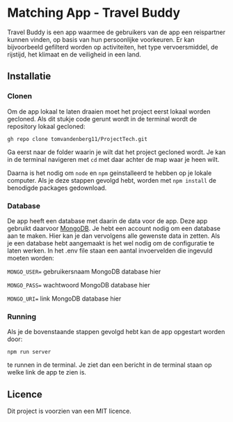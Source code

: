 # Matching App - Travel Buddy

Travel Buddy is een app waarmee de gebruikers van de app een reispartner kunnen vinden, op basis van hun persoonlijke voorkeuren. Er kan bijvoorbeeld gefilterd worden op activiteiten, het type vervoersmiddel, de rijstijd, het klimaat en de veiligheid in een land.

## Installatie
### Clonen
Om de app lokaal te laten draaien moet het project eerst lokaal worden gecloned.
Als dit stukje code gerunt wordt in de terminal wordt de repository lokaal gecloned:

`gh repo clone tomvandenberg11/ProjectTech.git`

Ga eerst naar de folder waarin je wilt dat het project gecloned wordt. Je kan in de terminal navigeren met `cd` met daar achter de map waar je heen wilt.

Daarna is het nodig om `node` en `npm` geinstalleerd te hebben op je lokale computer. Als je deze stappen gevolgd hebt, worden met `npm install` de benodigde packages gedownload.

### Database
De app heeft een database met daarin de data voor de app. Deze app gebruikt daarvoor [MongoDB](https://www.mongodb.com/).
Je hebt een account nodig om een database aan te maken. Hier kan je dan vervolgens alle gewenste data in zetten.
Als je een database hebt aangemaakt is het wel nodig om de configuratie te laten werken. In het .env file staan een aantal invoervelden die
ingevuld moeten worden:

`MONGO_USER=` gebruikersnaam MongoDB database hier

`MONGO_PASS=` wachtwoord MongoDB database hier

`MONGO_URI=` link MongoDB database hier

### Running
Als je de bovenstaande stappen gevolgd hebt kan de app opgestart worden door:

`npm run server` 

te runnen in de terminal.
Je ziet dan een bericht in de terminal staan op welke link de app te zien is.

## Licence

Dit project is voorzien van een MIT licence. 

